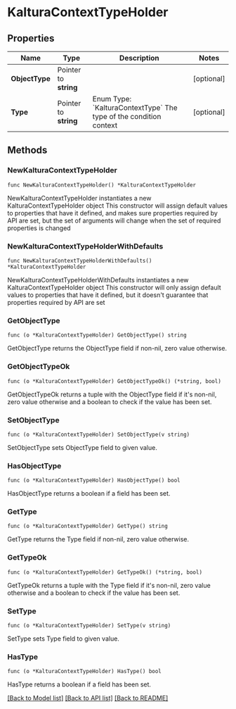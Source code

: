 # KalturaContextTypeHolder

## Properties

Name | Type | Description | Notes
------------ | ------------- | ------------- | -------------
**ObjectType** | Pointer to **string** |  | [optional] 
**Type** | Pointer to **string** | Enum Type: &#x60;KalturaContextType&#x60;  The type of the condition context | [optional] 

## Methods

### NewKalturaContextTypeHolder

`func NewKalturaContextTypeHolder() *KalturaContextTypeHolder`

NewKalturaContextTypeHolder instantiates a new KalturaContextTypeHolder object
This constructor will assign default values to properties that have it defined,
and makes sure properties required by API are set, but the set of arguments
will change when the set of required properties is changed

### NewKalturaContextTypeHolderWithDefaults

`func NewKalturaContextTypeHolderWithDefaults() *KalturaContextTypeHolder`

NewKalturaContextTypeHolderWithDefaults instantiates a new KalturaContextTypeHolder object
This constructor will only assign default values to properties that have it defined,
but it doesn't guarantee that properties required by API are set

### GetObjectType

`func (o *KalturaContextTypeHolder) GetObjectType() string`

GetObjectType returns the ObjectType field if non-nil, zero value otherwise.

### GetObjectTypeOk

`func (o *KalturaContextTypeHolder) GetObjectTypeOk() (*string, bool)`

GetObjectTypeOk returns a tuple with the ObjectType field if it's non-nil, zero value otherwise
and a boolean to check if the value has been set.

### SetObjectType

`func (o *KalturaContextTypeHolder) SetObjectType(v string)`

SetObjectType sets ObjectType field to given value.

### HasObjectType

`func (o *KalturaContextTypeHolder) HasObjectType() bool`

HasObjectType returns a boolean if a field has been set.

### GetType

`func (o *KalturaContextTypeHolder) GetType() string`

GetType returns the Type field if non-nil, zero value otherwise.

### GetTypeOk

`func (o *KalturaContextTypeHolder) GetTypeOk() (*string, bool)`

GetTypeOk returns a tuple with the Type field if it's non-nil, zero value otherwise
and a boolean to check if the value has been set.

### SetType

`func (o *KalturaContextTypeHolder) SetType(v string)`

SetType sets Type field to given value.

### HasType

`func (o *KalturaContextTypeHolder) HasType() bool`

HasType returns a boolean if a field has been set.


[[Back to Model list]](../README.md#documentation-for-models) [[Back to API list]](../README.md#documentation-for-api-endpoints) [[Back to README]](../README.md)



